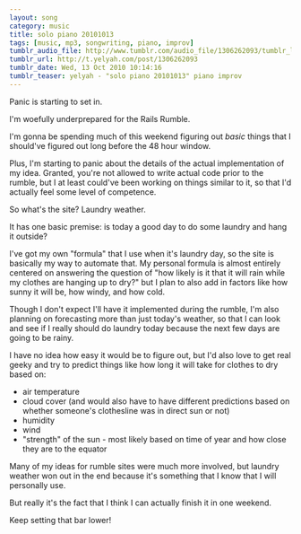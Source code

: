 ```yaml
---
layout: song
category: music
title: solo piano 20101013
tags: [music, mp3, songwriting, piano, improv]
tumblr_audio_file: http://www.tumblr.com/audio_file/1306262093/tumblr_la8ibsZEOu1qzo4ep
tumblr_url: http://t.yelyah.com/post/1306262093
tumblr_date: Wed, 13 Oct 2010 10:14:16
tumblr_teaser: yelyah - "solo piano 20101013" piano improv
---
```

Panic is starting to set in.

I'm woefully underprepared for the Rails Rumble.

I'm gonna be spending much of this weekend figuring out *basic* things that I should've figured out long before the 48 hour window.

Plus, I'm starting to panic about the details of the actual implementation of my idea. Granted, you're not allowed to write actual code prior to the rumble, but I at least could've been working on things similar to it, so that I'd actually feel some level of competence.

So what's the site? Laundry weather.

It has one basic premise: is today a good day to do some laundry and hang it outside?

I've got my own "formula" that I use when it's laundry day, so the site is basically my way to automate that. My personal formula is almost entirely centered on answering the question of "how likely is it that it will rain while my clothes are hanging up to dry?" but I plan to also add in factors like how sunny it will be, how windy, and how cold.

Though I don't expect I'll have it implemented during the rumble, I'm also planning on forecasting more than just today's weather, so that I can look and see if I really should do laundry today because the next few days are going to be rainy.

I have no idea how easy it would be to figure out, but I'd also love to get real geeky and try to predict things like how long it will take for clothes to dry based on:

* air temperature
* cloud cover (and would also have to have different predictions based on whether someone's clothesline was in direct sun or not)
* humidity
* wind
* "strength" of the sun - most likely based on time of year and how close they are to the equator

Many of my ideas for rumble sites were much more involved, but laundry weather won out in the end because it's something that I know that I will personally use.

But really it's the fact that I think I can actually finish it in one weekend.

Keep setting that bar lower!
